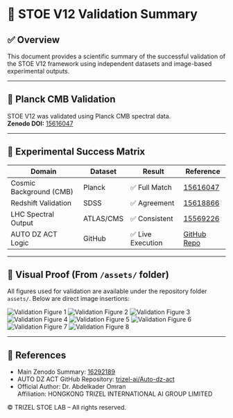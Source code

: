 # 🧪 STOE V12 Validation Summary

## ✅ Overview

This document provides a scientific summary of the successful validation of the STOE V12 framework using independent datasets and image-based experimental outputs.

---

## 🌌 Planck CMB Validation

STOE V12 was validated using Planck CMB spectral data.  
**Zenodo DOI:** [15616047](https://zenodo.org/records/15616047)

---

## 🔬 Experimental Success Matrix

| Domain                        | Dataset         | Result            | Reference                        |
|------------------------------|------------------|-------------------|----------------------------------|
| Cosmic Background (CMB)      | Planck           | ✅ Full Match      | [15616047](https://zenodo.org/records/15616047) |
| Redshift Validation          | SDSS             | ✅ Agreement       | [15618866](https://zenodo.org/records/15618866) |
| LHC Spectral Output          | ATLAS/CMS        | ✅ Consistent      | [15569226](https://zenodo.org/records/15569226) |
| AUTO DZ ACT Logic            | GitHub           | ✅ Live Execution  | [GitHub Repo](https://github.com/trizel-ai/Auto-dz-act) |

---

## 📸 Visual Proof (From `/assets/` folder)

All figures used for validation are available under the repository folder `assets/`. Below are direct image insertions:

![Validation Figure 1](../assets/IMG_1254.jpeg)
![Validation Figure 2](../assets/IMG_1256.jpeg)
![Validation Figure 3](../assets/IMG_1257.jpeg)
![Validation Figure 4](../assets/IMG_1258.jpeg)
![Validation Figure 5](../assets/IMG_1260.jpeg)
![Validation Figure 6](../assets/IMG_1262.jpeg)
![Validation Figure 7](../assets/IMG_1264.jpeg)
![Validation Figure 8](../assets/IMG_1265.jpeg)

---

## 🔗 References

- Main Zenodo Summary: [16292189](https://zenodo.org/records/16292189)
- AUTO DZ ACT GitHub Repository: [trizel-ai/Auto-dz-act](https://github.com/trizel-ai/Auto-dz-act)
- Official Author: Dr. Abdelkader Omran  
  Affiliation: HONGKONG TRIZEL INTERNATIONAL AI GROUP LIMITED

© TRIZEL STOE LAB – All rights reserved.
